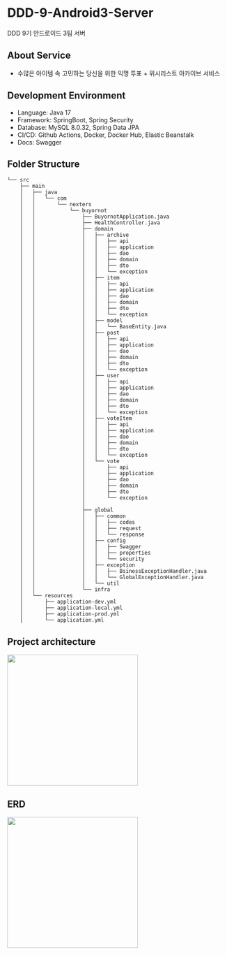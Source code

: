 # DDD-9-Android3-Server
DDD 9기 안드로이드 3팀 서버

## About Service

- 수많은 아이템 속 고민하는 당신을 위한 익명 투표 + 위시리스트 아카이브 서비스

## Development Environment

- Language: Java 17
- Framework: SpringBoot, Spring Security
- Database: MySQL 8.0.32, Spring Data JPA
- CI/CD: Github Actions, Docker, Docker Hub, Elastic Beanstalk
- Docs: Swagger

## Folder Structure

```
└── src
    ├── main
    │   ├── java
    │   │   └── com
    │   │       └── nexters
    │   │           └── buyornot
    │   │               ├── BuyornotApplication.java
    │   │               ├── HealthController.java
    │   │               ├── domain
    │   │               │   ├── archive
    │   │               │   │   ├── api
    │   │               │   │   ├── application
    │   │               │   │   ├── dao
    │   │               │   │   ├── domain
    │   │               │   │   ├── dto
    │   │               │   │   └── exception
    │   │               │   ├── item
    │   │               │   │   ├── api
    │   │               │   │   ├── application
    │   │               │   │   ├── dao
    │   │               │   │   ├── domain
    │   │               │   │   ├── dto
    │   │               │   │   └── exception
    │   │               │   ├── model
    │   │               │   │   └── BaseEntity.java
    │   │               │   ├── post
    │   │               │   │   ├── api
    │   │               │   │   ├── application
    │   │               │   │   ├── dao
    │   │               │   │   ├── domain
    │   │               │   │   ├── dto
    │   │               │   │   └── exception
    │   │               │   ├── user
    │   │               │   │   ├── api
    │   │               │   │   ├── application
    │   │               │   │   ├── dao
    │   │               │   │   ├── domain
    │   │               │   │   ├── dto
    │   │               │   │   └── exception
    │   │               │   ├── voteItem
    │   │               │   │   ├── api
    │   │               │   │   ├── application
    │   │               │   │   ├── dao
    │   │               │   │   ├── domain
    │   │               │   │   ├── dto
    │   │               │   │   └── exception
    │   │               │   └── vote
    │   │               │       ├── api
    │   │               │       ├── application
    │   │               │       ├── dao
    │   │               │       ├── domain
    │   │               │       ├── dto
    │   │               │       └── exception
    │   │               │ 
    │   │               ├── global
    │   │               │   ├── common
    │   │               │   │   ├── codes
    │   │               │   │   ├── request
    │   │               │   │   └── response
    │   │               │   ├── config
    │   │               │   │   ├── Swagger
    │   │               │   │   ├── properties
    │   │               │   │   └── security
    │   │               │   ├── exception
    │   │               │   │   ├── BsinessExceptionHandler.java
    │   │               │   │   └── GlobalExceptionHandler.java
    │   │               │   └── util
    │   │               └── infra
    │   └── resources
    │       ├── application-dev.yml
    │       ├── application-local.yml
    │       ├── application-prod.yml
    │       └── application.yml

```

## Project architecture

<img src = "https://github.com/DDD-Community/DDD-9-Android3-Server/assets/70634740/5c7ea336-cbbe-4621-93cd-d8f07e0f464d" height = 300/>


## ERD

<img src = "https://github.com/DDD-Community/DDD-9-Android3-Server/assets/70634740/75d1620f-a75d-4795-a0dc-23bbb727a07e" height = 300/>
